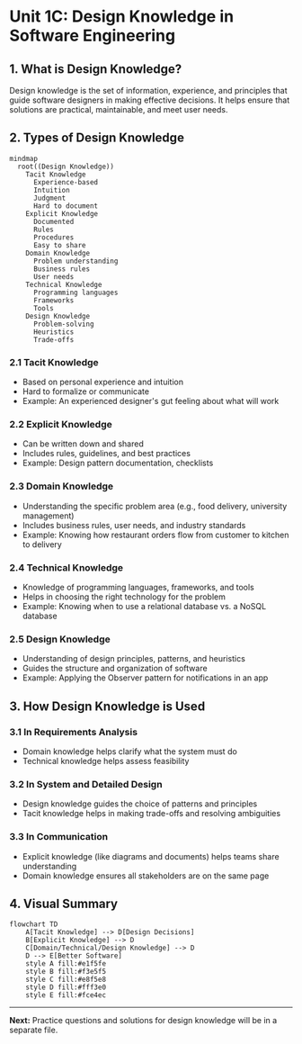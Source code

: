 # Unit 1C: Design Knowledge in Software Engineering

## 1. What is Design Knowledge?
Design knowledge is the set of information, experience, and principles that guide software designers in making effective decisions. It helps ensure that solutions are practical, maintainable, and meet user needs.

## 2. Types of Design Knowledge

```mermaid
mindmap
  root((Design Knowledge))
    Tacit Knowledge
      Experience-based
      Intuition
      Judgment
      Hard to document
    Explicit Knowledge
      Documented
      Rules
      Procedures
      Easy to share
    Domain Knowledge
      Problem understanding
      Business rules
      User needs
    Technical Knowledge
      Programming languages
      Frameworks
      Tools
    Design Knowledge
      Problem-solving
      Heuristics
      Trade-offs
```

### 2.1 Tacit Knowledge
- Based on personal experience and intuition
- Hard to formalize or communicate
- Example: An experienced designer's gut feeling about what will work

### 2.2 Explicit Knowledge
- Can be written down and shared
- Includes rules, guidelines, and best practices
- Example: Design pattern documentation, checklists

### 2.3 Domain Knowledge
- Understanding the specific problem area (e.g., food delivery, university management)
- Includes business rules, user needs, and industry standards
- Example: Knowing how restaurant orders flow from customer to kitchen to delivery

### 2.4 Technical Knowledge
- Knowledge of programming languages, frameworks, and tools
- Helps in choosing the right technology for the problem
- Example: Knowing when to use a relational database vs. a NoSQL database

### 2.5 Design Knowledge
- Understanding of design principles, patterns, and heuristics
- Guides the structure and organization of software
- Example: Applying the Observer pattern for notifications in an app

## 3. How Design Knowledge is Used

### 3.1 In Requirements Analysis
- Domain knowledge helps clarify what the system must do
- Technical knowledge helps assess feasibility

### 3.2 In System and Detailed Design
- Design knowledge guides the choice of patterns and principles
- Tacit knowledge helps in making trade-offs and resolving ambiguities

### 3.3 In Communication
- Explicit knowledge (like diagrams and documents) helps teams share understanding
- Domain knowledge ensures all stakeholders are on the same page

## 4. Visual Summary

```mermaid
flowchart TD
    A[Tacit Knowledge] --> D[Design Decisions]
    B[Explicit Knowledge] --> D
    C[Domain/Technical/Design Knowledge] --> D
    D --> E[Better Software]
    style A fill:#e1f5fe
    style B fill:#f3e5f5
    style C fill:#e8f5e8
    style D fill:#fff3e0
    style E fill:#fce4ec
```

---

**Next:** Practice questions and solutions for design knowledge will be in a separate file. 